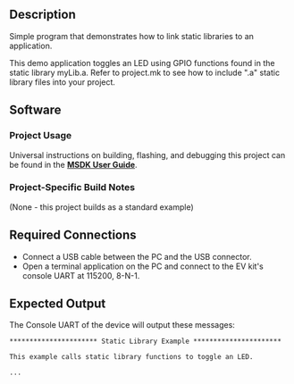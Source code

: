 ## Description

Simple program that demonstrates how to link static libraries to an application.

This demo application toggles an LED using GPIO functions found in the static library myLib.a. Refer
to project.mk to see how to include ".a" static library files into your project.

## Software

### Project Usage

Universal instructions on building, flashing, and debugging this project can be found in the **[MSDK User Guide](https://analogdevicesinc.github.io/msdk/USERGUIDE/)**.

### Project-Specific Build Notes

(None - this project builds as a standard example)

## Required Connections

-   Connect a USB cable between the PC and the USB connector.
-   Open a terminal application on the PC and connect to the EV kit's console UART at 115200, 8-N-1.

## Expected Output

The Console UART of the device will output these messages:

```
********************** Static Library Example **********************

This example calls static library functions to toggle an LED.

...
```

